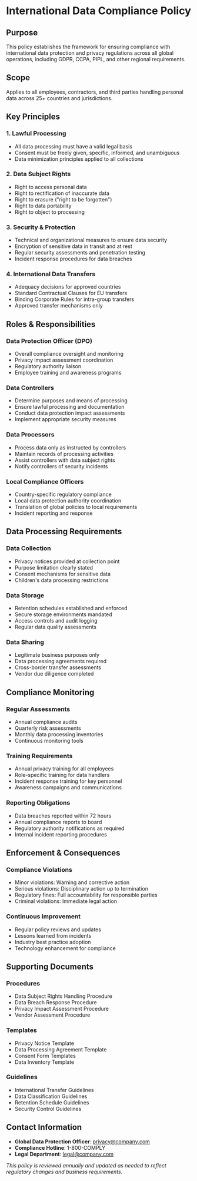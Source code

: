 # International Data Compliance Policy

## Purpose
This policy establishes the framework for ensuring compliance with international data protection and privacy regulations across all global operations, including GDPR, CCPA, PIPL, and other regional requirements.

## Scope
Applies to all employees, contractors, and third parties handling personal data across 25+ countries and jurisdictions.

## Key Principles

### 1. Lawful Processing
- All data processing must have a valid legal basis
- Consent must be freely given, specific, informed, and unambiguous
- Data minimization principles applied to all collections

### 2. Data Subject Rights
- Right to access personal data
- Right to rectification of inaccurate data
- Right to erasure ("right to be forgotten")
- Right to data portability
- Right to object to processing

### 3. Security & Protection
- Technical and organizational measures to ensure data security
- Encryption of sensitive data in transit and at rest
- Regular security assessments and penetration testing
- Incident response procedures for data breaches

### 4. International Data Transfers
- Adequacy decisions for approved countries
- Standard Contractual Clauses for EU transfers
- Binding Corporate Rules for intra-group transfers
- Approved transfer mechanisms only

## Roles & Responsibilities

### Data Protection Officer (DPO)
- Overall compliance oversight and monitoring
- Privacy impact assessment coordination
- Regulatory authority liaison
- Employee training and awareness programs

### Data Controllers
- Determine purposes and means of processing
- Ensure lawful processing and documentation
- Conduct data protection impact assessments
- Implement appropriate security measures

### Data Processors
- Process data only as instructed by controllers
- Maintain records of processing activities
- Assist controllers with data subject rights
- Notify controllers of security incidents

### Local Compliance Officers
- Country-specific regulatory compliance
- Local data protection authority coordination
- Translation of global policies to local requirements
- Incident reporting and response

## Data Processing Requirements

### Data Collection
- Privacy notices provided at collection point
- Purpose limitation clearly stated
- Consent mechanisms for sensitive data
- Children's data processing restrictions

### Data Storage
- Retention schedules established and enforced
- Secure storage environments mandated
- Access controls and audit logging
- Regular data quality assessments

### Data Sharing
- Legitimate business purposes only
- Data processing agreements required
- Cross-border transfer assessments
- Vendor due diligence completed

## Compliance Monitoring

### Regular Assessments
- Annual compliance audits
- Quarterly risk assessments
- Monthly data processing inventories
- Continuous monitoring tools

### Training Requirements
- Annual privacy training for all employees
- Role-specific training for data handlers
- Incident response training for key personnel
- Awareness campaigns and communications

### Reporting Obligations
- Data breaches reported within 72 hours
- Annual compliance reports to board
- Regulatory authority notifications as required
- Internal incident reporting procedures

## Enforcement & Consequences

### Compliance Violations
- Minor violations: Warning and corrective action
- Serious violations: Disciplinary action up to termination
- Regulatory fines: Full accountability for responsible parties
- Criminal violations: Immediate legal action

### Continuous Improvement
- Regular policy reviews and updates
- Lessons learned from incidents
- Industry best practice adoption
- Technology enhancement for compliance

## Supporting Documents

### Procedures
- Data Subject Rights Handling Procedure
- Data Breach Response Procedure
- Privacy Impact Assessment Procedure
- Vendor Assessment Procedure

### Templates
- Privacy Notice Template
- Data Processing Agreement Template
- Consent Form Templates
- Data Inventory Template

### Guidelines
- International Transfer Guidelines
- Data Classification Guidelines
- Retention Schedule Guidelines
- Security Control Guidelines

## Contact Information

- **Global Data Protection Officer**: privacy@company.com
- **Compliance Hotline**: 1-800-COMPLY
- **Legal Department**: legal@company.com

*This policy is reviewed annually and updated as needed to reflect regulatory changes and business requirements.*